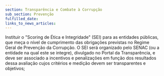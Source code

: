 ```yaml
---
section: Transparência e Combate à Corrupção
sub_section: Prevenção
fulfilled_date:
links_to_news_articles:
---
```


Instituir o "Scoring de Ética e Integridade" (SEI) para as entidades públicas, que meça o nível de cumprimento das obrigações previstas no Regime Geral de Prevenção da Corrupção. O SEI será organizado pelo SENAC (ou a entidade na qual este se integre), divulgado no Portal da Transparência, e deve ser associado a incentivos e penalizações em função dos resultados dessa avaliação cujos critérios e medição devem ser transparentes e objetivos;